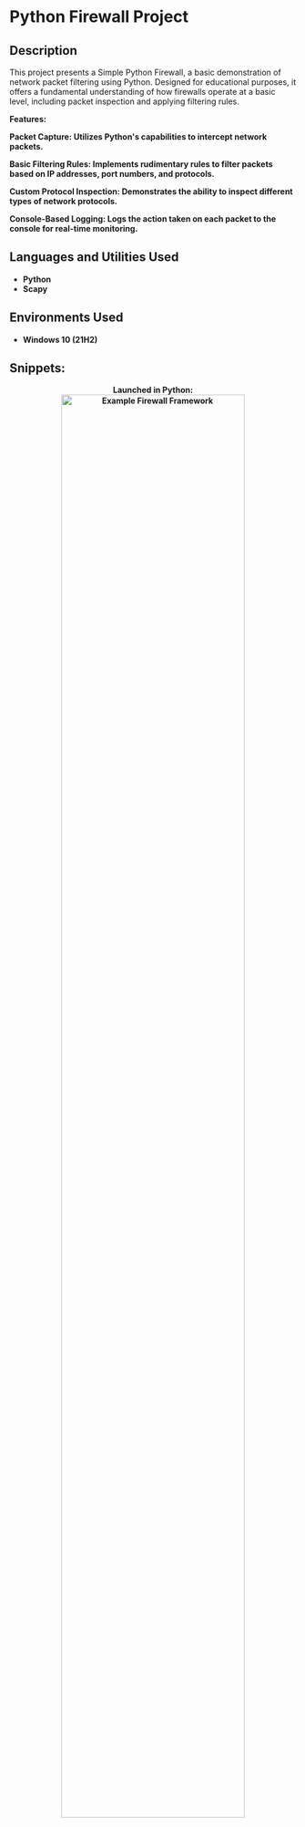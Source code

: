 <h1> Python Firewall Project</h1>



<h2>Description</h2>
This project presents a Simple Python Firewall, a basic demonstration of network packet filtering using Python. Designed for educational purposes, it offers a fundamental understanding of how firewalls operate at a basic level, including packet inspection and applying filtering rules.</b> 





<b>Features:

Packet Capture: Utilizes Python's capabilities to intercept network packets.

Basic Filtering Rules: Implements rudimentary rules to filter packets based on IP addresses, port numbers, and protocols.

Custom Protocol Inspection: Demonstrates the ability to inspect different types of network protocols.

Console-Based Logging: Logs the action taken on each packet to the console for real-time monitoring.
<br />


<h2>Languages and Utilities Used</h2>

- <b>Python</b>
- <b>Scapy</b> 


<h2>Environments Used </h2>

- <b>Windows 10</b> (21H2)

<h2>Snippets:</h2>

<p align="center">
Launched in Python: <br/>
<img src="https://i.imgur.com/KPJHWhb.png" height="80%" width="80%" alt="Example Firewall Framework"/>

</p>

<!--
 ```diff
- text in red
+ text in green
! text in orange
# text in gray
@@ text in purple (and bold)@@
```
--!>
